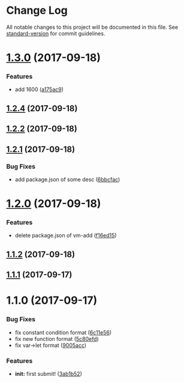 # Change Log

All notable changes to this project will be documented in this file. See [standard-version](https://github.com/conventional-changelog/standard-version) for commit guidelines.

<a name="1.3.0"></a>
# [1.3.0](https://github.com/vm-component/vm-test/compare/v1.2.4...v1.3.0) (2017-09-18)


### Features

* add 1600 ([a175ac9](https://github.com/vm-component/vm-test/commit/a175ac9))



<a name="1.2.4"></a>
## [1.2.4](https://github.com/vm-component/vm-test/compare/v1.2.2...v1.2.4) (2017-09-18)



<a name="1.2.2"></a>
## [1.2.2](https://github.com/vm-component/vm-test/compare/v1.2.1...v1.2.2) (2017-09-18)



<a name="1.2.1"></a>
## [1.2.1](https://github.com/vm-component/vm-test/compare/v1.2.0...v1.2.1) (2017-09-18)


### Bug Fixes

* add package.json of some desc ([6bbcfac](https://github.com/vm-component/vm-test/commit/6bbcfac))



<a name="1.2.0"></a>
# [1.2.0](https://github.com/vm-component/vm-test/compare/v1.1.2...v1.2.0) (2017-09-18)


### Features

* delete package.json of vm-add ([f16ed15](https://github.com/vm-component/vm-test/commit/f16ed15))



<a name="1.1.2"></a>
## [1.1.2](https://github.com/vm-component/vm-test/compare/v1.0.2...v1.1.2) (2017-09-18)



<a name="1.1.1"></a>
## [1.1.1](https://github.com/vm-component/vm-test/compare/v1.1.0...v1.1.1) (2017-09-17)



<a name="1.1.0"></a>
# 1.1.0 (2017-09-17)


### Bug Fixes

* fix constant condition format ([6c11e56](https://github.com/vm-component/vm-test/commit/6c11e56))
* fix new function format ([5c80efd](https://github.com/vm-component/vm-test/commit/5c80efd))
* fix var->let format ([9005acc](https://github.com/vm-component/vm-test/commit/9005acc))


### Features

* **init:** first submit! ([3ab1b52](https://github.com/vm-component/vm-test/commit/3ab1b52))
